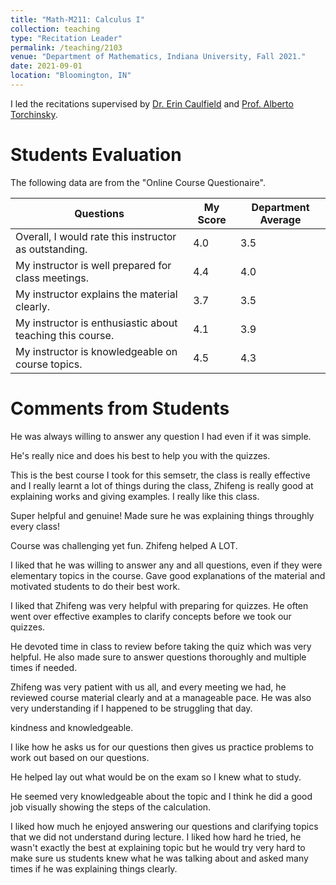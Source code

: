 ```yaml
---
title: "Math-M211: Calculus I"
collection: teaching
type: "Recitation Leader"
permalink: /teaching/2103
venue: "Department of Mathematics, Indiana University, Fall 2021."
date: 2021-09-01
location: "Bloomington, IN"
---
```


I led the recitations supervised by [Dr. Erin Caulfield](https://math.indiana.edu/about/faculty/caulfield-erin.html) and [Prof. Alberto Torchinsky](https://math.indiana.edu/about/emeriti/torchinsky-alberto.html).

Students Evaluation
======
The following data are from the "Online Course Questionaire".
<center>
<table>
<thead>
  <tr>
    <th>Questions</th>
    <th>My Score</th>
    <th>Department Average</th>
  </tr>
</thead>
<tbody>
  <tr>
    <td>Overall, I would rate this instructor as outstanding.</td>
    <td>4.0</td>
    <td>3.5</td>
  </tr>
  <tr>
    <td>My instructor is well prepared for class meetings.</td>
    <td>4.4</td>
    <td>4.0</td>
  </tr>
  <tr>
    <td>My instructor explains the material clearly.</td>
    <td>3.7</td>
    <td>3.5</td>
  </tr>
  <tr>
    <td>My instructor is enthusiastic about teaching this course.</td>
    <td>4.1</td>
    <td>3.9</td>
  </tr>
  <tr>
    <td>My instructor is knowledgeable on course topics.</td>
    <td>4.5</td>
    <td>4.3</td>
  </tr>
</tbody>
</table>
</center>

Comments from Students
======
He was always willing to answer any question I had even if it was simple.

He's really nice and does his best to help you with the quizzes.

This is the best course I took for this semsetr, the class is really effective and I really learnt a lot of things during the class, Zhifeng is really good at explaining works and giving examples. I really like this class.

Super helpful and genuine! Made sure he was explaining things throughly every class!

Course was challenging yet fun. Zhifeng helped A LOT.

I liked that he was willing to answer any and all questions, even if they were elementary topics in the course. Gave good
explanations of the material and motivated students to do their best work.

I liked that Zhifeng was very helpful with preparing for quizzes. He often went over effective examples to clarify concepts before we
took our quizzes.

He devoted time in class to review before taking the quiz which was very helpful. He also made sure to answer questions
thoroughly and multiple times if needed.

Zhifeng was very patient with us all, and every meeting we had, he reviewed course material clearly and at a
manageable pace. He was also very understanding if I happened to be struggling that day.

kindness and knowledgeable.

I like how he asks us for our questions then gives us practice problems to work out based on our questions.

He helped lay out what would be on the exam so I knew what to study.

He seemed very knowledgeable about the topic and I think he did a good job visually showing the steps of the calculation.

I liked how much he enjoyed answering our questions and clarifying topics that we did not understand during lecture.
I liked how hard he tried, he wasn't exactly the best at explaining topic but he would try very hard to make sure us students knew
what he was talking about and asked many times if he was explaining things clearly.
